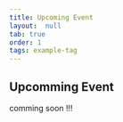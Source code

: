 ```yaml
---
title: Upcoming Event
layout:  null
tab: true
order: 1
tags: example-tag
---
```


## Upcomming Event

comming soon !!!
